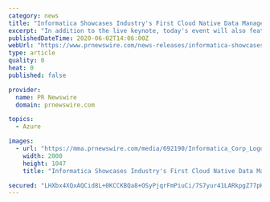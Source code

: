 ```yaml
---
category: news
title: "Informatica Showcases Industry's First Cloud Native Data Management Solution for Cloud Data Warehouses, Data Lakes, and Lakehouses"
excerpt: "In addition to the live keynote, today's event will also feature on-demand technical demos and sessions with customers including Paycor and Kroger, and partners including Databricks, Amazon Web Services, Google Cloud, Microsoft Azure, and Snowflake, that attendees can watch at their own pace. Upcoming events will address intelligent and ..."
publishedDateTime: 2020-06-02T14:06:00Z
webUrl: "https://www.prnewswire.com/news-releases/informatica-showcases-industrys-first-cloud-native-data-management-solution-for-cloud-data-warehouses-data-lakes-and-lakehouses-301068972.html"
type: article
quality: 0
heat: 0
published: false

provider:
  name: PR Newswire
  domain: prnewswire.com

topics:
  - Azure

images:
  - url: "https://mma.prnewswire.com/media/692190/Informatica_Corp_Logo.jpg?p=facebook"
    width: 2000
    height: 1047
    title: "Informatica Showcases Industry's First Cloud Native Data Management Solution for Cloud Data Warehouses, Data Lakes, and Lakehouses"

secured: "LHXbx4XQxAQCid8L+0KCCKBQa8+OSyPjqrFmPiuCi/7S7yur41LARkpgZ77pK8UCKxN46ciID6/DMfxetjQxQNpgcbxV+O7DOmlSqNNI5aeaIoUo1a/XGN0HRFDdOEHryvwYc2jj3TLlLc5r18GB1w2RzleqWiCIRd7r6zdH+04wANLqY0QAH4QC0tjzPtZYZTJJTDqlsIY2ROvwlozYGekvtN1O3NXSTVJHduj+E8Iabc6VHclF1X9prVP38F8WTUfFmMV7i26wtOfaPiU+dTf8MfeZhW3e4o1KRSmCQquY5LND/3IbCqvhTRq+OcIL;IpMdB9RMeSyrY6Msb+bpxQ=="
---
```


